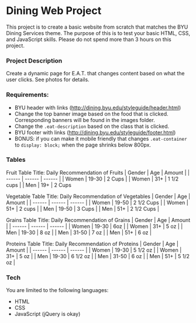 # Dining Web Project

This project is to create a basic website from scratch that matches the BYU Dining Services theme. The purpose of this is to test your basic HTML, CSS, and JavaScript skills. Please do not spend more than 3 hours on this project. 


### Project Description

Create a dynamic page for E.A.T. that changes content based on what the user clicks. See photos for details. 

### Requirements:

  - BYU header with links (http://dining.byu.edu/styleguide/header.html)
  - Change the top banner image based on the food that is clicked. Corresponding banners will be found in the images folder. 
  - Change the `.eat-description` based on the class that is clicked. 
  - BYU footer with links (http://dining.byu.edu/styleguide/footer.html)
  - BONUS: if you can make it mobile friendly that changes `.eat-container` to `display: block;` when the page shrinks below 800px. 


### Tables

Fruit Table
Title: Daily Recommendation of Fruits
| Gender | Age | Amount |
| ------ | ------ | ------ | 
| Women | 19-30 | 2 Cups |
| Women | 31+ | 1 1/2 cups |
| Men | 19+ | 2 Cups

Vegetable Table
Title: Daily Recommendation of Vegetables
| Gender | Age | Amount |
| ------ | ------ | ------ | 
| Women | 19-50 | 2 1/2 Cups |
| Women | 51+ | 2 cups |
| Men | 19-50 | 3 Cups |
| Men | 51+ | 2 1/2 Cups |

Grains Table
Title: Daily Recommendation of Grains
| Gender | Age | Amount |
| ------ | ------ | ------ | 
| Women | 19-30 | 6oz |
| Women | 31+ | 5 oz |
| Men | 19-30 | 8 oz |
| Men | 31-50 | 7 oz |
| Men | 51+ | 6 oz |

Proteins Table
Title: Daily Recommendation of Proteins
| Gender | Age | Amount |
| ------ | ------ | ------ | 
| Women | 19-30 | 5 1/2 oz |
| Women | 31+ | 5 oz |
| Men | 19-30 | 6 1/2 oz |
| Men | 31-50 | 6 oz |
| Men | 51+ | 5 1/2 oz |


### Tech
You are limited to the following languages: 
* HTML
* CSS
* JavaScript (jQuery is okay)







 
